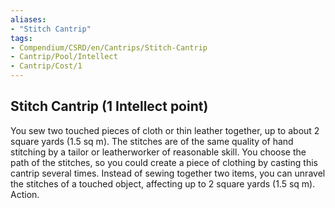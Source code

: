 ```yaml
---
aliases:
- "Stitch Cantrip"
tags:
- Compendium/CSRD/en/Cantrips/Stitch-Cantrip
- Cantrip/Pool/Intellect
- Cantrip/Cost/1
---
```


## Stitch Cantrip  (1 Intellect point)
You sew two touched pieces of cloth or thin leather together, up to about 2 square yards (1.5 sq m). The stitches are of the same quality of hand stitching by a tailor or leatherworker of reasonable skill. You choose the path of the stitches, so you could create a piece of clothing by casting this cantrip several times. Instead of sewing together two items, you can unravel the stitches of a touched object, affecting up to 2 square yards (1.5 sq m). Action.


